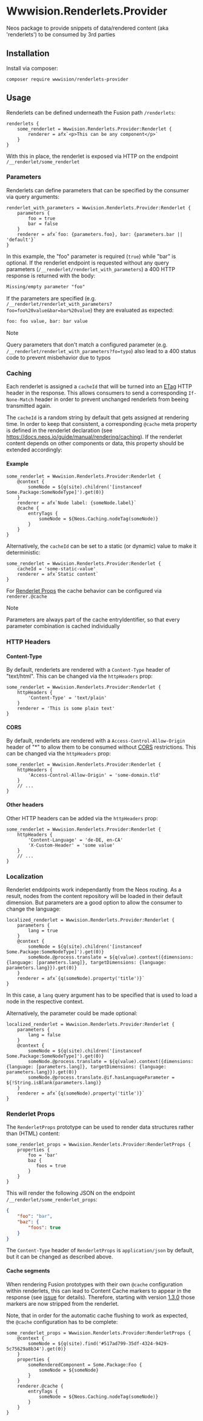 # Wwwision.Renderlets.Provider

Neos package to provide snippets of data/rendered content (aka 'renderlets') to be consumed by 3rd parties

## Installation

Install via composer:

    composer require wwwision/renderlets-provider

## Usage

Renderlets can be defined underneath the Fusion path `/renderlets`:

```neosfusion
renderlets {
    some_renderlet = Wwwision.Renderlets.Provider:Renderlet {
        renderer = afx`<p>This can be any component</p>`
    }
}
```

With this in place, the renderlet is exposed via HTTP on the endpoint `/__renderlet/some_renderlet`

### Parameters

Renderlets can define parameters that can be specified by the consumer via query arguments:

```neosfusion
renderlet_with_parameters = Wwwision.Renderlets.Provider:Renderlet {
    parameters {
        foo = true
        bar = false
    }
    renderer = afx`foo: {parameters.foo}, bar: {parameters.bar || 'default'}`
}
```

In this example, the "foo" parameter is required (`true`) while "bar" is optional.
If the renderlet endpoint is requested without any query parameters (`/__renderlet/renderlet_with_parameters`) a 400 HTTP response is returned with the body:

```html
Missing/empty parameter "foo"
```

If the parameters are specified (e.g. `/__renderlet/renderlet_with_parameters?foo=foo%20value&bar=bar%20value`) they are evaluated as expected:

```html
foo: foo value, bar: bar value
```

> [!NOTE]  
> Query parameters that don't match a configured parameter (e.g. `/__renderlet/renderlet_with_parameters?fo=typo`) also lead to a 400 status code to prevent misbehavior due to typos

### Caching

Each renderlet is assigned a `cacheId` that will be turned into an [ETag](https://developer.mozilla.org/en-US/docs/Web/HTTP/Headers/ETag) HTTP header in the response.
This allows consumers to send a corresponding `If-None-Match` header in order to prevent unchanged renderlets from beeing transmitted again.

The `cacheId` is a random string by default that gets assigned at rendering time.
In order to keep that consistent, a corresponding `@cache` meta property is defined in the renderlet declaration (see https://docs.neos.io/guide/manual/rendering/caching).
If the renderlet content depends on other components or data, this property should be extended accordingly:

#### Example

```neosfusion
some_renderlet = Wwwision.Renderlets.Provider:Renderlet {
    @context {
        someNode = ${q(site).children('[instanceof Some.Package:SomeNodeType]').get(0)}
    }
    renderer = afx`Node label: {someNode.label}`
    @cache {
        entryTags {
            someNode = ${Neos.Caching.nodeTag(someNode)}
        }
    }
}
```

Alternatively, the `cacheId` can be set to a static (or dynamic) value to make it deterministic:

```neosfusion
some_renderlet = Wwwision.Renderlets.Provider:Renderlet {
    cacheId = 'some-static-value'
    renderer = afx`Static content`
}
```

For [Renderlet Props](#renderlet-props) the cache behavior can be configured via `renderer.@cache`

> [!NOTE]  
> Parameters are always part of the cache entryIdentifier, so that every parameter combination is cached individually

### HTTP Headers

#### Content-Type

By default, renderlets are rendered with a `Content-Type` header of "text/html".
This can be changed via the `httpHeaders` prop:

```neosfusion
some_renderlet = Wwwision.Renderlets.Provider:Renderlet {
    httpHeaders {
        'Content-Type' = 'text/plain'
    }
    renderer = 'This is some plain text'
}
```

#### CORS

By default, renderlets are rendered with a `Access-Control-Allow-Origin` header of "*" to allow them to be consumed without [CORS](https://developer.mozilla.org/en-US/docs/Web/HTTP/CORS) restrictions.
This can be changed via the `httpHeaders` prop:

```neosfusion
some_renderlet = Wwwision.Renderlets.Provider:Renderlet {
    httpHeaders {
        'Access-Control-Allow-Origin' = 'some-domain.tld'
    }
    // ...
}
```

#### Other headers

Other HTTP headers can be added via the `httpHeaders` prop:

```neosfusion
some_renderlet = Wwwision.Renderlets.Provider:Renderlet {
    httpHeaders {
        'Content-Language' = 'de-DE, en-CA'
        'X-Custom-Header' = 'some value'
    }
    // ...
}
```

### Localization

Renderlet enddpoints work independantly from the Neos routing. As a result, nodes from the content repository will be loaded in their default dimension.
But parameters are a good option to allow the consumer to change the language:

```neosfusion
localized_renderlet = Wwwision.Renderlets.Provider:Renderlet {
    parameters {
        lang = true
    }
    @context {
        someNode = ${q(site).children('[instanceof Some.Package:SomeNodeType]').get(0)}
        someNode.@process.translate = ${q(value).context({dimensions: {language: [parameters.lang]}, targetDimensions: {language: parameters.lang}}).get(0)}
    }
    renderer = afx`{q(someNode).property('title')}`
}
```

In this case, a `lang` query argument has to be specified that is used to load a node in the respective context.

Alternatively, the parameter could be made optional:

```neosfusion
localized_renderlet = Wwwision.Renderlets.Provider:Renderlet {
    parameters {
        lang = false
    }
    @context {
        someNode = ${q(site).children('[instanceof Some.Package:SomeNodeType]').get(0)}
        someNode.@process.translate = ${q(value).context({dimensions: {language: [parameters.lang]}, targetDimensions: {language: parameters.lang}}).get(0)}
        someNode.@process.translate.@if.hasLanguageParameter = ${!String.isBlank(parameters.lang)}
    }
    renderer = afx`{q(someNode).property('title')}`
}
```

### Renderlet Props

The `RenderletProps` prototype can be used to render data structures rather than (HTML) content:

```neosfusion
some_renderlet_props = Wwwision.Renderlets.Provider:RenderletProps {
    properties {
        foo = 'bar'
        baz {
           foos = true 
        }
    }
}
```

This will render the following JSON on the endpoint `/__renderlet/some_renderlet_props`:

```json
{
	"foo": "bar",
	"baz": {
		"foos": true
	}
}
```

The `Content-Type` header of `RenderletProps` is `application/json` by default, but it can be changed as described above.

#### Cache segments

When rendering Fusion prototypes with their own `@cache` configuration within renderlets, this can lead to Content Cache markers to appear in the response (see [issue](https://github.com/bwaidelich/Wwwision.Renderlets.Provider/issues/3) for details).
Therefore, starting with version [1.3.0](https://github.com/bwaidelich/Wwwision.Renderlets.Provider/releases/tag/1.3.0) those markers are now stripped from the renderlet.

Note, that in order for the automatic cache flushing to work as expected, the `@cache` configuration has to be complete:

```neosfusion
some_renderlet_props = Wwwision.Renderlets.Provider:RenderletProps {
    @context {
        someNode = ${q(site).find('#517ad799-35df-4324-9429-5c75629a8b34').get(0)}
    }
    properties {
        someRenderedComponent = Some.Package:Foo {
            someNode = ${someNode}
        }
    }
    renderer.@cache {
        entryTags {
            someNode = ${Neos.Caching.nodeTag(someNode)}
        }
    }
}
```
